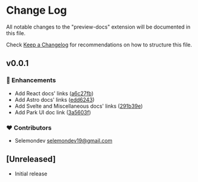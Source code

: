 # Change Log

All notable changes to the "preview-docs" extension will be documented in this file.

Check [Keep a Changelog](http://keepachangelog.com/) for recommendations on how to structure this file.

## v0.0.1


### 🚀 Enhancements

- Add React docs' links ([a6c27fb](https://github.com/selemondev/vscode-preview-docs/commit/a6c27fb))
- Add Astro docs' links ([edd6243](https://github.com/selemondev/vscode-preview-docs/commit/edd6243))
- Add Svelte and Miscellaneous docs' links ([291b39e](https://github.com/selemondev/vscode-preview-docs/commit/291b39e))
- Add Park UI doc link ([3a5603f](https://github.com/selemondev/vscode-preview-docs/commit/3a5603f))

### ❤️ Contributors

- Selemondev <selemondev19@gmail.com>

## [Unreleased]

- Initial release